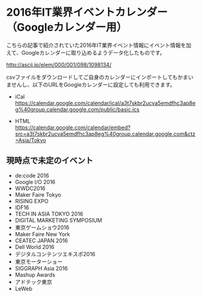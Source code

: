 # 2016年IT業界イベントカレンダー（Googleカレンダー用）

こちらの記事で紹介されていた2016年IT業界イベント情報にイベント情報を加えて、Googleカレンダーに取り込めるようデータ化したものです。  

http://ascii.jp/elem/000/001/098/1098134/

csvファイルをダウンロードしてご自身のカレンダーにインポートしてもかまいませんし、以下のURLをGoogleカレンダーに設定しても利用できます。

- iCal  
https://calendar.google.com/calendar/ical/a3t7skbr2ucva5emdfhc3ap8eg%40group.calendar.google.com/public/basic.ics

- HTML  
https://calendar.google.com/calendar/embed?src=a3t7skbr2ucva5emdfhc3ap8eg%40group.calendar.google.com&ctz=Asia/Tokyo

## 現時点で未定のイベント
- de:code 2016
- Google I/O 2016
- WWDC2016
- Maker Faire Tokyo
- RISING EXPO
- IDF16
- TECH IN ASIA TOKYO 2016
- DIGITAL MARKETING SYMPOSIUM
- 東京ゲームショウ2016
- Maker Faire New York
- CEATEC JAPAN 2016
- Dell World 2016
- デジタルコンテンツエキスポ2016
- 東京モーターショー
- SIGGRAPH Asia 2016
- Mashup Awards
- アドテック東京
- LeWeb